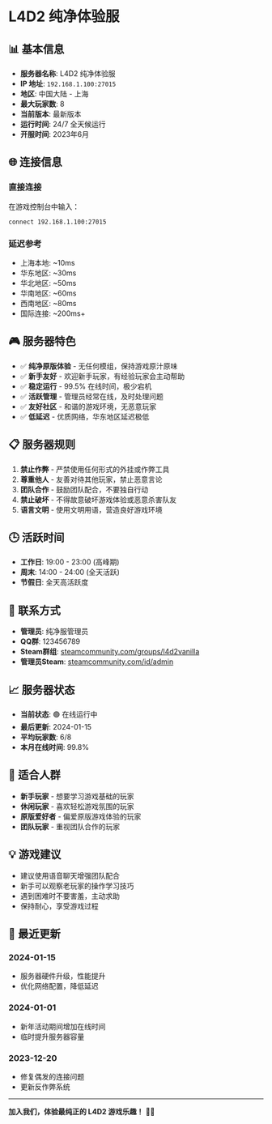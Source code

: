 # L4D2 纯净体验服

## 📊 基本信息

- **服务器名称**: L4D2 纯净体验服
- **IP 地址**: `192.168.1.100:27015`
- **地区**: 中国大陆 - 上海
- **最大玩家数**: 8
- **当前版本**: 最新版本
- **运行时间**: 24/7 全天候运行
- **开服时间**: 2023年6月

## 🌐 连接信息

### 直接连接
在游戏控制台中输入：
```
connect 192.168.1.100:27015
```

### 延迟参考
- 上海本地: ~10ms
- 华东地区: ~30ms
- 华北地区: ~50ms
- 华南地区: ~60ms
- 西南地区: ~80ms
- 国际连接: ~200ms+

## 🎮 服务器特色

- ✅ **纯净原版体验** - 无任何模组，保持游戏原汁原味
- ✅ **新手友好** - 欢迎新手玩家，有经验玩家会主动帮助
- ✅ **稳定运行** - 99.5% 在线时间，极少宕机
- ✅ **活跃管理** - 管理员经常在线，及时处理问题
- ✅ **友好社区** - 和谐的游戏环境，无恶意玩家
- ✅ **低延迟** - 优质网络，华东地区延迟极低

## 📋 服务器规则

1. **禁止作弊** - 严禁使用任何形式的外挂或作弊工具
2. **尊重他人** - 友善对待其他玩家，禁止恶意言论
3. **团队合作** - 鼓励团队配合，不要独自行动
4. **禁止破坏** - 不得故意破坏游戏体验或恶意杀害队友
5. **语言文明** - 使用文明用语，营造良好游戏环境

## 🕒 活跃时间

- **工作日**: 19:00 - 23:00 (高峰期)
- **周末**: 14:00 - 24:00 (全天活跃)
- **节假日**: 全天高活跃度

## 👥 联系方式

- **管理员**: 纯净服管理员
- **QQ群**: 123456789
- **Steam群组**: [steamcommunity.com/groups/l4d2vanilla](https://steamcommunity.com/groups/l4d2vanilla)
- **管理员Steam**: [steamcommunity.com/id/admin](https://steamcommunity.com/id/admin)

## 📈 服务器状态

- **当前状态**: 🟢 在线运行中
- **最后更新**: 2024-01-15
- **平均玩家数**: 6/8
- **本月在线时间**: 99.8%

## 🎯 适合人群

- **新手玩家** - 想要学习游戏基础的玩家
- **休闲玩家** - 喜欢轻松游戏氛围的玩家
- **原版爱好者** - 偏爱原版游戏体验的玩家
- **团队玩家** - 重视团队合作的玩家

## 💡 游戏建议

- 建议使用语音聊天增强团队配合
- 新手可以观察老玩家的操作学习技巧
- 遇到困难时不要害羞，主动求助
- 保持耐心，享受游戏过程

## 📝 最近更新

### 2024-01-15
- 服务器硬件升级，性能提升
- 优化网络配置，降低延迟

### 2024-01-01
- 新年活动期间增加在线时间
- 临时提升服务器容量

### 2023-12-20
- 修复偶发的连接问题
- 更新反作弊系统

---

**加入我们，体验最纯正的 L4D2 游戏乐趣！** 🧟‍♂️
